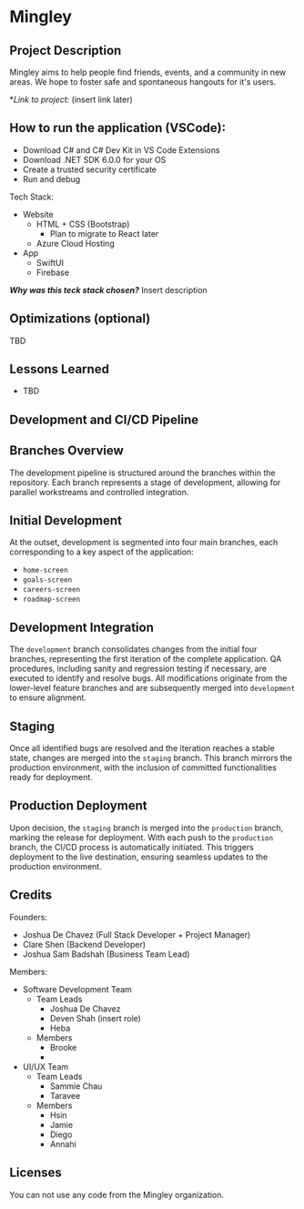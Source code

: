 # Mingley

## Project Description
Mingley aims to help people find friends, events, and a community in new areas. We hope to foster safe and spontaneous hangouts for it's users.

**Link to project:* (insert link later)

## How to run the application (VSCode):
- Download C# and C# Dev Kit in VS Code Extensions
- Download .NET SDK 6.0.0 for your OS
- Create a trusted security certificate
- Run and debug

Tech Stack: 
- Website
  - HTML + CSS (Bootstrap)
    - Plan to migrate to React later
  - Azure Cloud Hosting
- App
  - SwiftUI
  - Firebase

***Why was this teck stack chosen?***
Insert description

## Optimizations (optional)

TBD

## Lessons Learned
- TBD

## Development and CI/CD Pipeline

## Branches Overview
The development pipeline is structured around the branches within the repository. Each branch represents a stage of development, allowing for parallel workstreams and controlled integration.

## Initial Development
At the outset, development is segmented into four main branches, each corresponding to a key aspect of the application:

- `home-screen`
- `goals-screen`
- `careers-screen`
- `roadmap-screen`

## Development Integration
The `development` branch consolidates changes from the initial four branches, representing the first iteration of the complete application. QA procedures, including sanity and regression testing if necessary, are executed to identify and resolve bugs.
All modifications originate from the lower-level feature branches and are subsequently merged into `development` to ensure alignment.

## Staging
Once all identified bugs are resolved and the iteration reaches a stable state, changes are merged into the `staging` branch. This branch mirrors the production environment, with the inclusion of committed functionalities ready for deployment.

## Production Deployment
Upon decision, the `staging` branch is merged into the `production` branch, marking the release for deployment. With each push to the `production` branch, the CI/CD process is automatically initiated. This triggers deployment to the live destination, ensuring seamless updates to the production environment.

## Credits
Founders:
- Joshua De Chavez (Full Stack Developer + Project Manager)
- Clare Shen (Backend Developer)
- Joshua Sam Badshah (Business Team Lead)

Members: 
- Software Development Team
  - Team Leads
    - Joshua De Chavez
    - Deven Shah (insert role)
    - Heba 
  - Members
    - Brooke
    - 
- UI/UX Team
  - Team Leads
    - Sammie Chau
    - Taravee 
  - Members
    - Hsin
    - Jamie
    - Diego
    - Annahi

## Licenses
You can not use any code from the Mingley organization. 
